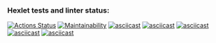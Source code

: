 ### Hexlet tests and linter status:
[![Actions Status](https://github.com/ruzen01/php-project-45/actions/workflows/hexlet-check.yml/badge.svg)](https://github.com/ruzen01/php-project-45/actions)
[![Maintainability](https://api.codeclimate.com/v1/badges/b6be891411b97d009062/maintainability)](https://codeclimate.com/github/ruzen01/php-project-45/maintainability)
[![asciicast](https://asciinema.org/a/cSUB0jJK0wU7sgRLYsuBAZFAB.svg)](https://asciinema.org/a/cSUB0jJK0wU7sgRLYsuBAZFAB)
[![asciicast](https://asciinema.org/a/ZQliGj9nqGQ9pQe4sksL6gsfv.svg)](https://asciinema.org/a/ZQliGj9nqGQ9pQe4sksL6gsfv)
[![asciicast](https://asciinema.org/a/p5MEvnYtV3QJQUUjQW64LeWQM.svg)](https://asciinema.org/a/p5MEvnYtV3QJQUUjQW64LeWQM)
[![asciicast](https://asciinema.org/a/N21E63vfHUcbMOt42uoak2rKn.svg)](https://asciinema.org/a/N21E63vfHUcbMOt42uoak2rKn)
[![asciicast](https://asciinema.org/a/gESkaTv8dnktlBfbi5vJAS2gf.svg)](https://asciinema.org/a/gESkaTv8dnktlBfbi5vJAS2gf)

